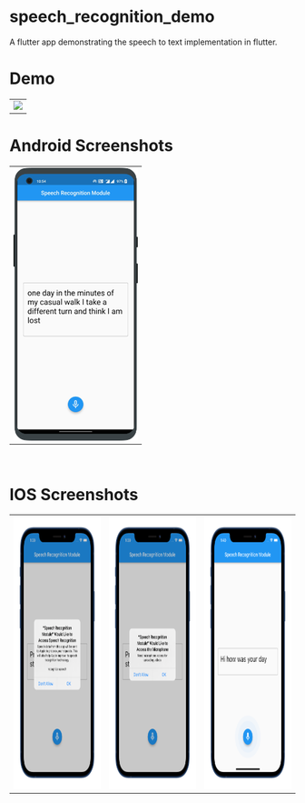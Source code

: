 # speech_recognition_demo

A flutter app demonstrating the speech to text implementation in flutter.


 # Demo
  <table>
  <tr>
  <td><img src="https://github.com/MarvelApps-Flutter/speech_recognition_demo/blob/dev/working_demo/.gif" height="480px"></td>
    </tr>
  </table>

# Android Screenshots

<table>
  <tr>
    <td><img src="https://github.com/MarvelApps-Flutter/speech_recognition_demo/blob/dev/screenshots/android/android1.png" height="480px"></td>
  </tr>
 </table>


</br>

# IOS Screenshots

<table>
  <tr>
    <td><img src="https://github.com/MarvelApps-Flutter/speech_recognition_demo/blob/dev/screenshots/ios/ios1.png" height="480px"></td>
   <td><img src="https://github.com/MarvelApps-Flutter/speech_recognition_demo/blob/dev/screenshots/ios/ios2.png" height="480px"></td>
   <td><img src="https://github.com/MarvelApps-Flutter/speech_recognition_demo/blob/dev/screenshots/ios/ios3.png" height="480px"></td>
  </tr>
 </table>


